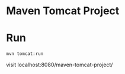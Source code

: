Maven Tomcat Project
====================

# Run

    mvn tomcat:run

visit localhost:8080/maven-tomcat-project/